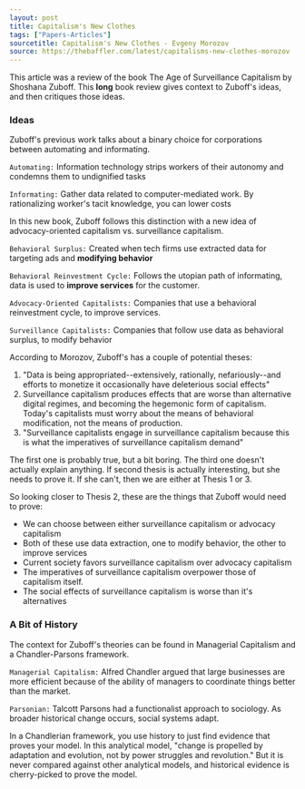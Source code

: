 ```yaml
---
layout: post
title: Capitalism's New Clothes
tags: ["Papers-Articles"]
sourcetitle: Capitalism's New Clothes - Evgeny Morozov
source: https://thebaffler.com/latest/capitalisms-new-clothes-morozov
---
```


This article was a review of the book The Age of Surveillance Capitalism by Shoshana Zuboff. This **long** book review gives context to Zuboff's ideas, and then critiques those ideas.

### Ideas

Zuboff's previous work talks about a binary choice for corporations between automating and informating.

`Automating:` Information technology strips workers of their autonomy and condemns them to undignified tasks

`Informating:` Gather data related to computer-mediated work. By rationalizing worker's tacit knowledge, you can lower costs

In this new book, Zuboff follows this distinction with a new idea of advocacy-oriented capitalism vs. surveillance capitalism.

`Behavioral Surplus:` Created when tech firms use extracted data for targeting ads and **modifying behavior**

`Behavioral Reinvestment Cycle:` Follows the utopian path of informating, data is used to **improve services** for the customer.

`Advocacy-Oriented Capitalists:` Companies that use a behavioral reinvestment cycle, to improve services.

`Surveillance Capitalists:` Companies that follow use data as behavioral surplus, to modify behavior

According to Morozov, Zuboff's has a couple of potential theses:
1. "Data is being appropriated--extensively, rationally, nefariously--and efforts to monetize it occasionally have deleterious social effects"
2. Surveillance capitalism produces effects that are worse than alternative digital regimes, and becoming the hegemonic form of capitalism. Today's capitalists must worry about the means of behavioral modification, not the means of production.
3. "Surveillance capitalists engage in surveillance capitalism because this is what the imperatives of surveillance capitalism demand"

The first one is probably true, but a bit boring. The third one doesn't actually explain anything. If second thesis is actually interesting, but she needs to prove it. If she can't, then we are either at Thesis 1 or 3.

So looking closer to Thesis 2, these are the things that Zuboff would need to prove:
* We can choose between either surveillance capitalism or advocacy capitalism
* Both of these use data extraction, one to modify behavior, the other to improve services
* Current society favors surveillance capitalism over advocacy capitalism
* The imperatives of surveillance capitalism overpower those of capitalism itself.
* The social effects of surveillance capitalism is worse than it's alternatives

### A Bit of History
The context for Zuboff's theories can be found in Managerial Capitalism and a Chandler-Parsons framework. 

`Managerial Capitalism:` Alfred Chandler argued that large businesses are more efficient because of the ability of managers to coordinate things better than the market.

`Parsonian:` Talcott Parsons had a functionalist approach to sociology. As broader historical change occurs, social systems adapt.

In a Chandlerian framework, you use history to just find evidence that proves your model. In this analytical model, "change is propelled by adaptation and evolution, not by power struggles and revolution." But it is never compared against other analytical models, and historical evidence is cherry-picked to prove the model.

